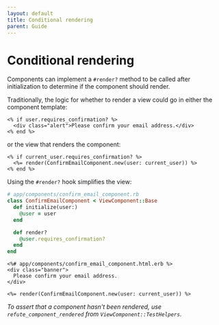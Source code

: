 ```yaml
---
layout: default
title: Conditional rendering
parent: Guide
---
```


# Conditional rendering

Components can implement a `#render?` method to be called after initialization to determine if the component should render.

Traditionally, the logic for whether to render a view could go in either the component template:

```erb
<% if user.requires_confirmation? %>
  <div class="alert">Please confirm your email address.</div>
<% end %>
```

or the view that renders the component:

```erb
<% if current_user.requires_confirmation? %>
  <%= render(ConfirmEmailComponent.new(user: current_user)) %>
<% end %>
```

Using the `#render?` hook simplifies the view:

```ruby
# app/components/confirm_email_component.rb
class ConfirmEmailComponent < ViewComponent::Base
  def initialize(user:)
    @user = user
  end

  def render?
    @user.requires_confirmation?
  end
end
```

```erb
<%# app/components/confirm_email_component.html.erb %>
<div class="banner">
  Please confirm your email address.
</div>
```

```erb
<%= render(ConfirmEmailComponent.new(user: current_user)) %>
```

_To assert that a component hasn't been rendered, use `refute_component_rendered` from `ViewComponent::TestHelpers`._
